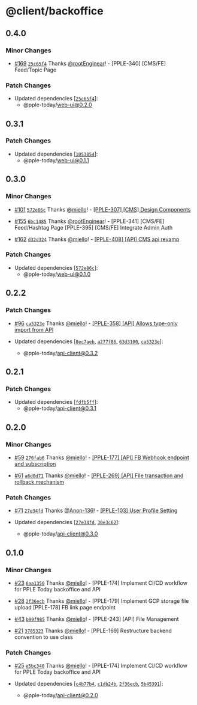 # @client/backoffice

## 0.4.0

### Minor Changes

- [#169](https://github.com/PPLEThai/pple-today/pull/169) [`25c65f4`](https://github.com/PPLEThai/pple-today/commit/25c65f4eb141504ec941a4e425164ded77fa5dbd) Thanks [@rootEnginear](https://github.com/rootEnginear)! - [PPLE-340] [CMS/FE] Feed/Topic Page

### Patch Changes

- Updated dependencies [[`25c65f4`](https://github.com/PPLEThai/pple-today/commit/25c65f4eb141504ec941a4e425164ded77fa5dbd)]:
  - @pple-today/web-ui@0.2.0

## 0.3.1

### Patch Changes

- Updated dependencies [[`1053854`](https://github.com/PPLEThai/pple-today/commit/10538541f07642d2b53067b35bf21907245f63e2)]:
  - @pple-today/web-ui@0.1.1

## 0.3.0

### Minor Changes

- [#101](https://github.com/PPLEThai/pple-today/pull/101) [`572e86c`](https://github.com/PPLEThai/pple-today/commit/572e86c9af4a114c9c676ddec46a27d9b3f33662) Thanks [@miello](https://github.com/miello)! - [[PPLE-307] [CMS] Design Components](https://linear.app/snts/issue/PPLE-307/cms-design-components)

- [#155](https://github.com/PPLEThai/pple-today/pull/155) [`6bc1485`](https://github.com/PPLEThai/pple-today/commit/6bc1485393488c3e84dd4b689b8cbe1ac32bd785) Thanks [@rootEnginear](https://github.com/rootEnginear)! - [PPLE-341] [CMS/FE] Feed/Hashtag Page
  [PPLE-395] [CMS/FE] Integrate Admin Auth

- [#162](https://github.com/PPLEThai/pple-today/pull/162) [`d32d324`](https://github.com/PPLEThai/pple-today/commit/d32d324e2592174922635bb6e67f5cca32f8eeff) Thanks [@miello](https://github.com/miello)! - [[PPLE-408] [API] CMS api revamp](https://linear.app/snts/issue/PPLE-408/api-cms-api-revamp)

### Patch Changes

- Updated dependencies [[`572e86c`](https://github.com/PPLEThai/pple-today/commit/572e86c9af4a114c9c676ddec46a27d9b3f33662)]:
  - @pple-today/web-ui@0.1.0

## 0.2.2

### Patch Changes

- [#96](https://github.com/PPLEThai/pple-today/pull/96) [`ca5323e`](https://github.com/PPLEThai/pple-today/commit/ca5323e773cf34cebb357972cd25a479f1c960a3) Thanks [@miello](https://github.com/miello)! - [[PPLE-358] [API] Allows type-only import from API](https://linear.app/snts/issue/PPLE-358/api-allows-type-only-import-from-api)

- Updated dependencies [[`8ec7aeb`](https://github.com/PPLEThai/pple-today/commit/8ec7aeb678d9db9b56c15d28ec7330b59bba53a3), [`a277f86`](https://github.com/PPLEThai/pple-today/commit/a277f86ffefc0d8da80b26b116337864f452b32c), [`63d3100`](https://github.com/PPLEThai/pple-today/commit/63d31001c929e6f0a471077411593b5527fa1163), [`ca5323e`](https://github.com/PPLEThai/pple-today/commit/ca5323e773cf34cebb357972cd25a479f1c960a3)]:
  - @pple-today/api-client@0.3.2

## 0.2.1

### Patch Changes

- Updated dependencies [[`fdfb5ff`](https://github.com/PPLEThai/pple-today/commit/fdfb5ffea6c4bf1e10c18e0698250f7d3f68fefe)]:
  - @pple-today/api-client@0.3.1

## 0.2.0

### Minor Changes

- [#59](https://github.com/PPLEThai/pple-today/pull/59) [`276fab6`](https://github.com/PPLEThai/pple-today/commit/276fab60bad09b0cfc436d97757f53427a4304aa) Thanks [@miello](https://github.com/miello)! - [[PPLE-177] [API] FB Webhook endpoint and subscription](https://linear.app/snts/issue/PPLE-177/api-fb-webhook-endpoint-and-subscription)

- [#61](https://github.com/PPLEThai/pple-today/pull/61) [`a6d0d71`](https://github.com/PPLEThai/pple-today/commit/a6d0d7138821d613911af5f76bb8fc591903dc7a) Thanks [@miello](https://github.com/miello)! - [[PPLE-269] [API] File transaction and rollback mechanism](https://linear.app/snts/issue/PPLE-269/api-file-transaction-and-rollback-mechanism)

### Patch Changes

- [#71](https://github.com/PPLEThai/pple-today/pull/71) [`27e34fd`](https://github.com/PPLEThai/pple-today/commit/27e34fdc4cfa9cea948f4e5196a9b7ea8a583a7f) Thanks [@Anon-136](https://github.com/Anon-136)! - [[PPLE-103] User Profile Setting](https://linear.app/snts/issue/PPLE-103/user-profile-setting)

- Updated dependencies [[`27e34fd`](https://github.com/PPLEThai/pple-today/commit/27e34fdc4cfa9cea948f4e5196a9b7ea8a583a7f), [`30e3c62`](https://github.com/PPLEThai/pple-today/commit/30e3c62ae4e662c850eab10f0c65f9ba85a63c49)]:
  - @pple-today/api-client@0.3.0

## 0.1.0

### Minor Changes

- [#23](https://github.com/PPLEThai/pple-today/pull/23) [`6aa1350`](https://github.com/PPLEThai/pple-today/commit/6aa1350e143c8a17635d646cc528a06d9dafcd59) Thanks [@miello](https://github.com/miello)! - [PPLE-174] Implement CI/CD workflow for PPLE Today backoffice and API

- [#28](https://github.com/PPLEThai/pple-today/pull/28) [`2f36ecb`](https://github.com/PPLEThai/pple-today/commit/2f36ecbfb1b04b3c345da13e482134991f356763) Thanks [@miello](https://github.com/miello)! - [PPLE-179] Implement GCP storage file upload
  [PPLE-178] FB link page endpoint

- [#43](https://github.com/PPLEThai/pple-today/pull/43) [`b99f985`](https://github.com/PPLEThai/pple-today/commit/b99f985c63bc031ddd07f90f7c5ff43f68ec4580) Thanks [@miello](https://github.com/miello)! - [PPLE-243] [API] File Management

- [#21](https://github.com/PPLEThai/pple-today/pull/21) [`3785323`](https://github.com/PPLEThai/pple-today/commit/378532394f5201053c1ab4e23eb178a9b9f0de0c) Thanks [@miello](https://github.com/miello)! - [PPLE-169] Restructure backend convention to use class

### Patch Changes

- [#25](https://github.com/PPLEThai/pple-today/pull/25) [`e5bc340`](https://github.com/PPLEThai/pple-today/commit/e5bc340d4e5f7226c36919c9dbce1bbd55b5cc72) Thanks [@miello](https://github.com/miello)! - [PPLE-174] Implement CI/CD workflow for PPLE Today backoffice and API

- Updated dependencies [[`c4b77b4`](https://github.com/PPLEThai/pple-today/commit/c4b77b46708723d0a88a8551f0e1b794eb813c56), [`c1db24b`](https://github.com/PPLEThai/pple-today/commit/c1db24be93cd2b3f59728268380d919b9fa276d0), [`2f36ecb`](https://github.com/PPLEThai/pple-today/commit/2f36ecbfb1b04b3c345da13e482134991f356763), [`5b45391`](https://github.com/PPLEThai/pple-today/commit/5b45391ed4ff646d2916fd6aea67a0656df37ccf)]:
  - @pple-today/api-client@0.2.0
